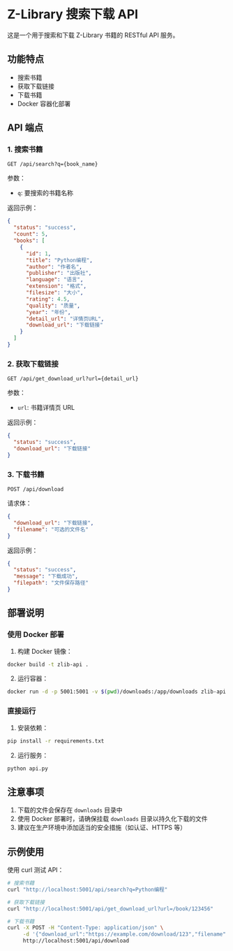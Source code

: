 # Z-Library 搜索下载 API

这是一个用于搜索和下载 Z-Library 书籍的 RESTful API 服务。

## 功能特点

- 搜索书籍
- 获取下载链接
- 下载书籍
- Docker 容器化部署

## API 端点

### 1. 搜索书籍

```
GET /api/search?q={book_name}
```

参数：

- `q`: 要搜索的书籍名称

返回示例：

```json
{
  "status": "success",
  "count": 5,
  "books": [
    {
      "id": 1,
      "title": "Python编程",
      "author": "作者名",
      "publisher": "出版社",
      "language": "语言",
      "extension": "格式",
      "filesize": "大小",
      "rating": 4.5,
      "quality": "质量",
      "year": "年份",
      "detail_url": "详情页URL",
      "download_url": "下载链接"
    }
  ]
}
```

### 2. 获取下载链接

```
GET /api/get_download_url?url={detail_url}
```

参数：

- `url`: 书籍详情页 URL

返回示例：

```json
{
  "status": "success",
  "download_url": "下载链接"
}
```

### 3. 下载书籍

```
POST /api/download
```

请求体：

```json
{
  "download_url": "下载链接",
  "filename": "可选的文件名"
}
```

返回示例：

```json
{
  "status": "success",
  "message": "下载成功",
  "filepath": "文件保存路径"
}
```

## 部署说明

### 使用 Docker 部署

1. 构建 Docker 镜像：

```bash
docker build -t zlib-api .
```

2. 运行容器：

```bash
docker run -d -p 5001:5001 -v $(pwd)/downloads:/app/downloads zlib-api
```

### 直接运行

1. 安装依赖：

```bash
pip install -r requirements.txt
```

2. 运行服务：

```bash
python api.py
```

## 注意事项

1. 下载的文件会保存在 `downloads` 目录中
2. 使用 Docker 部署时，请确保挂载 `downloads` 目录以持久化下载的文件
3. 建议在生产环境中添加适当的安全措施（如认证、HTTPS 等）

## 示例使用

使用 curl 测试 API：

```bash
# 搜索书籍
curl "http://localhost:5001/api/search?q=Python编程"

# 获取下载链接
curl "http://localhost:5001/api/get_download_url?url=/book/123456"

# 下载书籍
curl -X POST -H "Content-Type: application/json" \
     -d '{"download_url":"https://example.com/download/123","filename":"book.pdf"}' \
     http://localhost:5001/api/download
```
